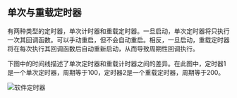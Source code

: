 ## 单次与重载定时器

有两种类型的定时器，单次计时器和重载定时器。一旦启动，单次定时器将只执行一次其回调函数。可以手动重启，但不会自动重启。相反，一旦启动，重载定时器将在每次执行其回调函数后自动重新启动，从而导致周期性回调执行。

下图中的时间线描述了单次定时器和重载计时器之间的差异。在此图中，定时器1是一个单次定时器，周期等于100，定时器2是一个重载定时器，周期等于200。

![软件定时器](https://freertos.org/fr-content-src/uploads/2018/07/one-shot-timer-behaviour-vs-auto-reload-timer-behaviour.png "单次与重载定时器的表现")
